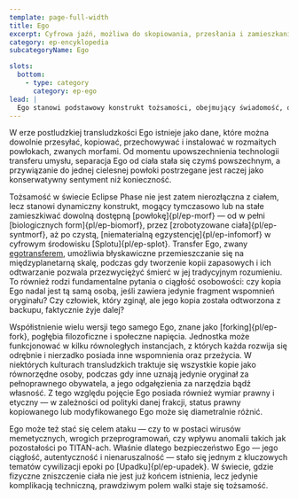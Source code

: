 ```yaml
---
template: page-full-width
title: Ego
excerpt: Cyfrowa jaźń, możliwa do skopiowania, przesłania i zamieszkania w każdej powłoce.
category: ep-encyklopedia
subcategoryName: Ego

slots:
  bottom:
    - type: category
      category: ep-ego
lead: |
  Ego stanowi podstawowy konstrukt tożsamości, obejmujący świadomość, osobowość, wspomnienia oraz psychologiczny rdzeń jednostki. Jest to niecielesny, cyfrowy zapis „jaźni” — tego, kim dana osoba jest — niezależny od jakiejkolwiek konkretnej formy biologicznej lub syntetycznej. 
---
```

W erze postludzkiej transludzkości Ego istnieje jako dane, które można dowolnie przesyłać, kopiować, przechowywać i instalować w rozmaitych powłokach, zwanych morfami. Od momentu upowszechnienia technologii transferu umysłu, separacja Ego od ciała stała się czymś powszechnym, a przywiązanie do jednej cielesnej powłoki postrzegane jest raczej jako konserwatywny sentyment niż konieczność.

Tożsamość w świecie Eclipse Phase nie jest zatem nierozłączna z ciałem, lecz stanowi dynamiczny konstrukt, mogący tymczasowo lub na stałe zamieszkiwać dowolną dostępną [powłokę]{pl/ep-morf} — od w pełni [biologicznych form]{pl/ep-biomorf}, przez [zrobotyzowane ciała]{pl/ep-syntmorf}, aż po czystą, [niematerialną egzystencję]{pl/ep-infomorf} w cyfrowym środowisku [Splotu]{pl/ep-splot}. Transfer Ego, zwany [egotransferem](#), umożliwia błyskawiczne przemieszczanie się na międzyplanetarną skalę, podczas gdy tworzenie kopii zapasowych i ich odtwarzanie pozwala przezwyciężyć śmierć w jej tradycyjnym rozumieniu. To również rodzi fundamentalne pytania o ciągłość osobowości: czy kopia Ego nadal jest tą samą osobą, jeśli zawiera jedynie fragment wspomnień oryginału? Czy człowiek, który zginął, ale jego kopia została odtworzona z backupu, faktycznie żyje dalej?

Współistnienie wielu wersji tego samego Ego, znane jako [forking]{pl/ep-fork}, pogłębia filozoficzne i społeczne napięcia. Jednostka może funkcjonować w kilku równoległych instancjach, z których każda rozwija się odrębnie i nierzadko posiada inne wspomnienia oraz przeżycia. W niektórych kulturach transludzkich traktuje się wszystkie kopie jako równorzędne osoby, podczas gdy inne uznają jedynie oryginał za pełnoprawnego obywatela, a jego odgałęzienia za narzędzia bądź własność. Z tego względu pojęcie Ego posiada również wymiar prawny i etyczny — w zależności od polityki danej frakcji, status prawny kopiowanego lub modyfikowanego Ego może się diametralnie różnić.

Ego może też stać się celem ataku — czy to w postaci wirusów memetycznych, wrogich przeprogramowań, czy wpływu anomalii takich jak pozostałości po TITAN-ach. Właśnie dlatego bezpieczeństwo Ego — jego ciągłość, autentyczność i nienaruszalność — stało się jednym z kluczowych tematów cywilizacji epoki po [Upadku]{pl/ep-upadek}. W świecie, gdzie fizyczne zniszczenie ciała nie jest już końcem istnienia, lecz jedynie komplikacją techniczną, prawdziwym polem walki staje się tożsamość. 

